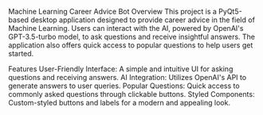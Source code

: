 Machine Learning Career Advice Bot
Overview
This project is a PyQt5-based desktop application designed to provide career advice in the field of Machine Learning. Users can interact with the AI, powered by OpenAI's GPT-3.5-turbo model, to ask questions and receive insightful answers. The application also offers quick access to popular questions to help users get started.

Features
User-Friendly Interface: A simple and intuitive UI for asking questions and receiving answers.
AI Integration: Utilizes OpenAI's API to generate answers to user queries.
Popular Questions: Quick access to commonly asked questions through clickable buttons.
Styled Components: Custom-styled buttons and labels for a modern and appealing look.

